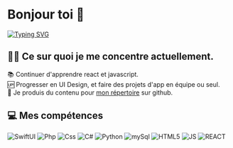 # Bonjour toi 👋
[![Typing SVG](https://readme-typing-svg.herokuapp.com?color=%2336BCF7&size=24&lines=Fullstack+developper;Javascript+novice)](https://git.io/typing-svg)
## 👨‍💻 Ce sur quoi je me concentre actuellement.
📚 Continuer d'apprendre react et javascript.<br/>
🆙 Progresser en UI Design, et faire des projets d'app en équipe ou seul.<br/>
💪 Je produis du contenu pour <a href="https://github.com/MickaelMoon?tab=repositories">mon répertoire</a> sur github.<br/>

## 💻 Mes compétences
<p>
<img alt="SwiftUI" src="https://img.shields.io/badge/Swift-FA7343?style=for-the-badge&logo=swift&logoColor=white" />
<img alt="Php" src="https://img.shields.io/badge/PHP-777BB4?style=for-the-badge&logo=php&logoColor=white" />
<img alt="Css" src="https://img.shields.io/badge/CSS-239120?&style=for-the-badge&logo=css3&logoColor=white" />
<img alt="C#" src="https://img.shields.io/badge/C%23-239120?style=for-the-badge&logo=c-sharp&logoColor=white" />
<img alt="Python" src="https://img.shields.io/badge/Python-14354C?style=for-the-badge&logo=python&logoColor=white" />
<img alt="mySql" src="https://img.shields.io/badge/MySQL-00000F?style=for-the-badge&logo=mysql&logoColor=white" />
<img alt="HTML5" src="https://img.shields.io/badge/-HTML5-ff3d00?style=flat-square&logo=html5&logoColor=white" />
<img alt="JS" src="https://img.shields.io/badge/JavaScript-F7DF1E?style=for-the-badge&logo=JavaScript&logoColor=white" />
<img alt="REACT" src="https://img.shields.io/badge/React-20232A?style=for-the-badge&logo=react&logoColor=61DAFB" />
  
</p>

